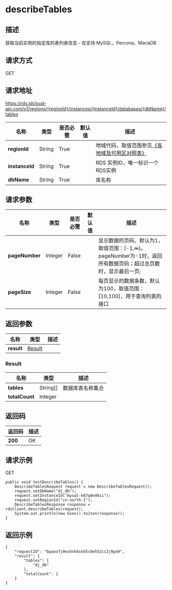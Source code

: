 # describeTables


## 描述
获取当前实例的指定库的表列表信息 - 仅支持 MySQL，Percona，MariaDB

## 请求方式
GET

## 请求地址
https://rds.jdcloud-api.com/v1/regions/{regionId}/instances/{instanceId}/databases/{dbName}/tables

|名称|类型|是否必需|默认值|描述|
|---|---|---|---|---|
|**regionId**|String|True| |地域代码，取值范围参见[《各地域及可用区对照表》](../Enum-Definitions/Regions-AZ.md)|
|**instanceId**|String|True| |RDS 实例ID，唯一标识一个RDS实例|
|**dbName**|String|True| |库名称|

## 请求参数
|名称|类型|是否必需|默认值|描述|
|---|---|---|---|---|
|**pageNumber**|Integer|False| |显示数据的页码，默认为1，取值范围：[-1,∞)。pageNumber为-1时，返回所有数据页码；超过总页数时，显示最后一页;|
|**pageSize**|Integer|False| |每页显示的数据条数，默认为100，取值范围：[10,100]，用于查询列表的接口|


## 返回参数
|名称|类型|描述|
|---|---|---|
|**result**|[Result](describetables#result)| |

### <div id="result">Result</div>
|名称|类型|描述|
|---|---|---|
|**tables**|String[]|数据库表名称集合|
|**totalCount**|Integer| |

## 返回码
|返回码|描述|
|---|---|
|**200**|OK|

## 请求示例
GET
```
public void testDescribeTables() {
    DescribeTablesRequest request = new DescribeTablesRequest();
    request.setDbName("dj_db");
    request.setInstanceId("mysql-k67q8n46si");
    request.setRegionId("cn-north-1");
    DescribeTablesResponse response = rdsClient.describeTables(request);
    System.out.println(new Gson().toJson(response));
}

```

## 返回示例
```
{
    "requestId": "bpaoofj0eshnh4sk65c6eh52cc2j9pe9", 
    "result": {
        "tables": [
            "dj_db"
        ], 
        "totalCount": 1
    }
}
```
